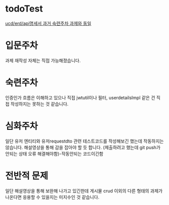 # todoTest

[ucd/erd/api명세서 과거 숙련주차 과제와 동일](https://github.com/undiputed91/todocards)

# 입문주차
과제 재작성 자체는 직접 가능해졌습니다.

# 숙련주차
인증인가 흐름은 이해하고 있으나 직접 jwtutil이나 필터, userdetailsImpl 같은 건 직접 작성하지는 못하는 것 같습니다.

# 심화주차
일단 유저 엔티티와 유저requestdto 관련 테스트코드를 작성해보긴 했는데 작동하지는 않습니다.
해설영상을 통해 감을 잡아야 할 듯 합니다.
(제출하려고 했는데 git push가 안되는 상태 오류 해결해야함)-작동안되는 코드이긴함

# 전반적 문제
일단 해설영상을 통해 보완해 나가고 있긴한데 게시물 crud 이외의 다른 형태의 과제가 나온다면 응용할 수 있을지는 미지수인 것 같습니다.
